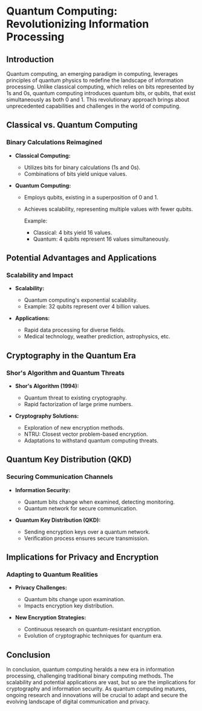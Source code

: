 # Quantum Computing: Revolutionizing Information Processing

## Introduction

Quantum computing, an emerging paradigm in computing, leverages principles of quantum physics to redefine the landscape of information processing. Unlike classical computing, which relies on bits represented by 1s and 0s, quantum computing introduces quantum bits, or qubits, that exist simultaneously as both 0 and 1. This revolutionary approach brings about unprecedented capabilities and challenges in the world of computing.

## Classical vs. Quantum Computing

### Binary Calculations Reimagined

- **Classical Computing:**
	- Utilizes bits for binary calculations (1s and 0s).
	- Combinations of bits yield unique values.

- **Quantum Computing:**
	- Employs qubits, existing in a superposition of 0 and 1.
	- Achieves scalability, representing multiple values with fewer qubits.

		Example: 
		- Classical: 4 bits yield 16 values.
		- Quantum: 4 qubits represent 16 values simultaneously.

## Potential Advantages and Applications

### Scalability and Impact

- **Scalability:**
	- Quantum computing's exponential scalability.
	- Example: 32 qubits represent over 4 billion values.

- **Applications:**
	- Rapid data processing for diverse fields.
	- Medical technology, weather prediction, astrophysics, etc.

## Cryptography in the Quantum Era

### Shor's Algorithm and Quantum Threats

- **Shor's Algorithm (1994):**
	- Quantum threat to existing cryptography.
	- Rapid factorization of large prime numbers.

- **Cryptography Solutions:**
	- Exploration of new encryption methods.
	- NTRU: Closest vector problem-based encryption.
	- Adaptations to withstand quantum computing threats.

## Quantum Key Distribution (QKD)

### Securing Communication Channels

- **Information Security:**
	- Quantum bits change when examined, detecting monitoring.
	- Quantum network for secure communication.

- **Quantum Key Distribution (QKD):**
	- Sending encryption keys over a quantum network.
	- Verification process ensures secure transmission.

## Implications for Privacy and Encryption

### Adapting to Quantum Realities

- **Privacy Challenges:**
	- Quantum bits change upon examination.
	- Impacts encryption key distribution.

- **New Encryption Strategies:**
	- Continuous research on quantum-resistant encryption.
	- Evolution of cryptographic techniques for quantum era.

## Conclusion

In conclusion, quantum computing heralds a new era in information processing, challenging traditional binary computing methods. The scalability and potential applications are vast, but so are the implications for cryptography and information security. As quantum computing matures, ongoing research and innovations will be crucial to adapt and secure the evolving landscape of digital communication and privacy.

